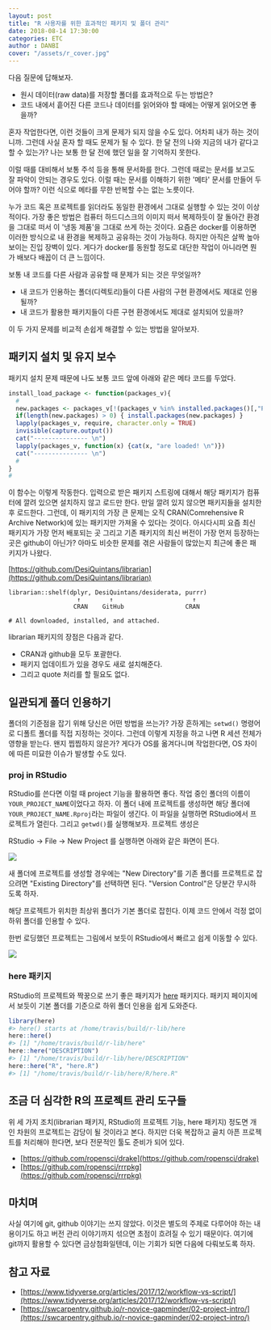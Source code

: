 ```yaml
---
layout: post
title: "R 사용자를 위한 효과적인 패키지 및 폴더 관리"
date: 2018-08-14 17:30:00
categories: ETC
author : DANBI
cover: "/assets/r_cover.jpg"
---
```


다음 질문에 답해보자.

* 원시 데이터(raw data)를 저장할 폴더를 효과적으로 두는 방법은? 
* 코드 내에서 흩어진 다른 코드나 데이터를 읽어와야 할 때에는 어떻게 읽어오면 좋을까? 

혼자 작업한다면, 이런 것들이 크게 문제가 되지 않을 수도 있다. 어차피 내가 하는 것이니까. 그런데 사실 혼자 할 때도 문제가 될 수 있다. 한 달 전의 나와 지금의 내가 같다고 할 수 있는가? 나는 보통 한 달 전에 했던 일을 잘 기억하지 못한다. 

이럴 때를 대비해서 보통 주석 등을 통해 문서화를 한다. 그런데 때로는 문서를 보고도 잘 파악이 안되는 경우도  있다. 이럴 때는 문서를 이해하기 위한 '메타' 문서를 만들어 두어야 할까? 이런 식으로 메타를 무한 반복할 수는 없는 노릇이다. 

누가 코드 혹은 프로젝트를 읽더라도 동일한 환경에서 그대로 실행할 수 있는 것이 이상적이다. 가장 좋은 방법은 컴퓨터 하드디스크의 이미지 떠서 복제하듯이 잘 돌아간 환경을 그대로 떠서 이 '냉동 제품'을 그대로 쓰게 하는 것이다. 요즘은 docker를 이용하면 이러한 방식으로 내 환경을 복제하고 공유하는 것이 가능하다. 하지만 아직은 살짝 높아 보이는 진입 장벽이 있다. 게다가   docker를 동원할 정도로 대단한 작업이 아니라면 뭔가 배보다 배꼽이 더 큰 느낌이다.  

보통 내 코드를 다른 사람과 공유할 때 문제가 되는 것은 무엇일까? 

* 내 코드가 인용하는 폴더(디렉토리)들이 다른 사람의 구현 환경에서도 제대로 인용될까? 
* 내 코드가 활용한 패키지들이 다른 구현 환경에서도 제대로 설치되어 있을까? 

이 두 가지 문제를 비교적 손쉽게 해결할 수 있는 방법을 알아보자. 

## 패키지 설치 및 유지 보수 

패키지 설치 문제 때문에 나도 보통 코드 앞에 아래와 같은 메타 코드를 두었다. 

```r
install_load_package <- function(packages_v){
  #
  new.packages <- packages_v[!(packages_v %in% installed.packages()[,"Package"])]
  if(length(new.packages) > 0) { install.packages(new.packages) } 
  lapply(packages_v, require, character.only = TRUE)
  invisible(capture.output())
  cat("--------------- \n")
  lapply(packages_v, function(x) {cat(x, "are loaded! \n")})
  cat("--------------- \n")
  #
}
#
```

이 함수는 이렇게 작동한다. 입력으로 받은 패키지 스트링에 대해서 해당 패키지가 컴퓨터에 깔려 있으면 설치하지 않고 로드만 한다. 만일 깔려 있지 않으면 패키지들을 설치한 후 로드한다. 그런데, 이 패키지의 가장 큰 문제는 오직 CRAN(Comrehensive R Archive Network)에 있는 패키지만 가져올 수 있다는 것이다. 아시다시피 요즘 최신 패키지가 가장 먼저 배포되는 곳 그리고 기존 패키지의 최신 버전이 가장 먼저 등장하는 곳은 github이 아닌가? 아마도 비슷한 문제를 겪은 사람들이 많았는지 최근에 좋은 패키지가 나왔다. 

[https://github.com/DesiQuintans/librarian](https://github.com/DesiQuintans/librarian)

```{r}
librarian::shelf(dplyr, DesiQuintans/desiderata, purrr)
                   ↑        ↑                      ↑
                  CRAN    GitHub                 CRAN

# All downloaded, installed, and attached.
```

librarian 패키지의 장점은 다음과 같다. 
* CRAN과 github을 모두 포괄한다. 
* 패키지 업데이트가 있을 경우도 새로 설치해준다. 
* 그리고 quote 처리를 할 필요도 없다. 

## 일관되게 폴더 인용하기 

폴더의 기준점을 잡기 위해 당신은 어떤 방법을 쓰는가? 가장 흔하게는 `setwd()` 명령어로 디폴트 폴더를 직접 지정하는 것이다. 그런데 이렇게 지정을 하고 나면  R 세션 전체가 영향을 받는다. 왠지 찝찝하지 않은가? 게다가 OS를 옮겨다니며 작업한다면, OS 차이에 따른 미묘한 이슈가 발생할 수도 있다.  

### proj in RStudio 
RStudio를 쓴다면 이럴 때 project 기능을 활용하면 좋다. 작업 중인 폴더의 이름이 `YOUR_PROJECT_NAME`이었다고 하자. 이 폴더 내에 프로젝트를 생성하면 해당 폴더에 `YOUR_PROJECT_NAME.Rproj`라는 파일이 생긴다. 이 파일을 실행하면 RStudio에서 프로젝트가 열린다. 그리고 `getwd()`를 실행해보자. 프로젝트 생성은 

RStudio &rarr; File &rarr; New Project 를 실행하면 아래와 같은 화면이 뜬다. 

![](/asset/etc/head-of-r/preamble_1.PNG)

새 폴더에 프로젝트를 생성할 경우에는 "New Directory"를 기존 폴더를 프로젝트로 잡으려면 "Existing Directory"를 선택하면 된다. "Version Control"은 당분간 무시하도록 하자. 

해당 프로젝트가 위치한 최상위 폴더가 기본 폴더로 잡힌다. 이제 코드 안에서 걱정 없이 하위 폴더를 인용할 수 있다. 

한번 로딩했던 프로젝트는 그림에서 보듯이 RStudio에서 빠르고 쉽게 이동할 수 있다. 

![](/asset/etc/head-of-r/preamble_2.PNG)

### here 패키지

RStudio의 프로젝트와 짝꿍으로 쓰기 좋은 패키지가 [here](https://github.com/r-lib/here) 패키지다.  패키지 페이지에서 보듯이 기본 폴더를 기준으로 하위 폴더 인용을 쉽게 도와준다. 

```r
library(here)
#> here() starts at /home/travis/build/r-lib/here
here::here()
#> [1] "/home/travis/build/r-lib/here"
here::here("DESCRIPTION")
#> [1] "/home/travis/build/r-lib/here/DESCRIPTION"
here::here("R", "here.R")
#> [1] "/home/travis/build/r-lib/here/R/here.R"
```

## 조금 더 심각한 R의 프로젝트 관리 도구들 

위 세 가지 조치(librarian 패키지, RStudio의 프로젝트 기능, here 패키지) 정도면 개인 차원의 프로젝트는 감당이 될 것이라고 본다. 하지만 더욱 복잡하고 골치 아픈 프로젝트를 처리해야 한다면, 보다 전문적인 툴도 준비가 되어 있다. 

* [https://github.com/ropensci/drake](https://github.com/ropensci/drake)
* [https://github.com/ropensci/rrrpkg](https://github.com/ropensci/rrrpkg)

## 마치며 

사실 여기에 git, github 이야기는 쓰지 않았다. 이것은 별도의 주제로 다루어야 하는 내용이기도 하고 버전 관리 이야기까지 섞으면 초점이 흐려질 수 있기 때문이다. 여기에 git까지 활용할 수 있다면 금상첨화일텐데, 이는 기회가 되면 다음에 다뤄보도록 하자. 

## 참고 자료 

* [https://www.tidyverse.org/articles/2017/12/workflow-vs-script/](https://www.tidyverse.org/articles/2017/12/workflow-vs-script/)
* [https://swcarpentry.github.io/r-novice-gapminder/02-project-intro/](https://swcarpentry.github.io/r-novice-gapminder/02-project-intro/)
